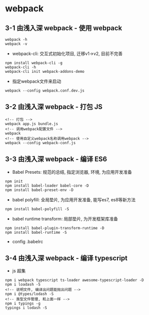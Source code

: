 ﻿# webpack

## 3-1 由浅入深 webpack - 使用 webpack

```shell
webpack -h
webpack -v
```

- webpack-cli: 交互式初始化项目, 迁移v1->v2, 目前不完善

```shell
npm install webpack-cli -g
webpack-cli -h
webpack-cli init webpack-addons-demo
```

- 指定webpack文件来启动

```shell
webpack --config webpack.conf.dev.js
```

## 3-2 由浅入深 webpack - 打包 JS

```shell
<!-- 打包 -->
webpack app.js bundle.js
<!-- 调用webpack配置文件 -->
webpack
<!-- 使用自定义webpack名称调用webpack -->
webpack --config webpack-conf.js
```

## 3-3 由浅入深 webpack - 编译 ES6

- Babel Presets: 规范的总结, 指定浏览器, 环境, 为应用开发准备

```shell
npm init
npm install babel-loader babel-core -D
npm install babel-preset-env -D
```

- babel polyfill: 全局垫片, 为应用开发准备, 能写es7, es8等新方法

```shell
npm install babel-polyfill -S
```

- babel runtime transform: 局部垫片, 为开发框架库准备

```shell
npm install babel-plugin-transform-runtime -D
npm install babel-runtime -S
```

- config .babelrc

## 3-4 由浅入深 webpack - 编译 typescript

- js 超集

```shell
npm i webpack typescript ts-loader awesome-typescript-loader -D
npm i loadash -S
<!-- 说明文件, 编译出问题能抛出问题 -->
npm i @types/lodash -S
<!-- 类型文件管理, 和上面一样 -->
npm i typings -g
typings i lodash -S
```
